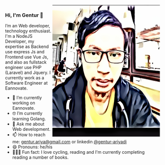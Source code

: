 <img align="right" src="https://github.com/gaspan/gaspan/blob/master/Me_illustration.png" alt="Illustration of Gaspan" width=350px height=430px/>

### Hi, I'm Gentur 👋

I’m an Web developer, technology enthusiast. I'm a NodeJS Developer, my expertise as Backend use express Js and Frontend use Vue Js, and also as fullstack engineer use PHP (Laravel) and Jquery. I currently work as a Software Engineer at Eannovate. 

- 📱  I’m currently working on Eannovate.
- 🤓 I’m currently learning Golang.
- 💬  Ask me about Web development.
- 📫  How to reach me: gentur.ariya@gmail.com or linkedin [@gentur-ariyadi](https://www.linkedin.com/in/gentur-ariyadi-47851b106/)
- 😄  Pronouns: he/his
- 🚴🏽‍♀️  Fun fact: I love cycling, reading and I'm currently completing reading a number of books.

